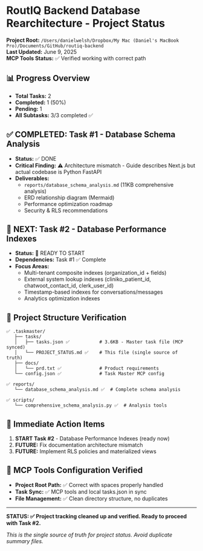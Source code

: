 # RoutIQ Backend Database Rearchitecture - Project Status

**Project Root:** `/Users/danielwelsh/Dropbox/My Mac (Daniel's MacBook Pro)/Documents/GitHub/routiq-backend`  
**Last Updated:** June 9, 2025  
**MCP Tools Status:** ✅ Verified working with correct path

## 📊 Progress Overview
- **Total Tasks:** 2  
- **Completed:** 1 (50%)  
- **Pending:** 1  
- **All Subtasks:** 3/3 completed ✅

## ✅ COMPLETED: Task #1 - Database Schema Analysis 
- **Status:** ✅ DONE  
- **Critical Finding:** ⚠️ Architecture mismatch - Guide describes Next.js but actual codebase is Python FastAPI  
- **Deliverables:**
  - `reports/database_schema_analysis.md` (11KB comprehensive analysis)
  - ERD relationship diagram (Mermaid)
  - Performance optimization roadmap
  - Security & RLS recommendations

## 🎯 NEXT: Task #2 - Database Performance Indexes
- **Status:** 🔄 READY TO START  
- **Dependencies:** Task #1 ✅ Complete  
- **Focus Areas:**
  - Multi-tenant composite indexes (organization_id + fields)
  - External system lookup indexes (cliniko_patient_id, chatwoot_contact_id, clerk_user_id)  
  - Timestamp-based indexes for conversations/messages
  - Analytics optimization indexes

## 📁 Project Structure Verification

```
✅ .taskmaster/
   ├── tasks/
   │   ├── tasks.json ✅           # 3.6KB - Master task file (MCP synced)
   │   └── PROJECT_STATUS.md ✅    # This file (single source of truth)
   ├── docs/
   │   └── prd.txt ✅              # Product requirements
   └── config.json ✅              # Task Master MCP config

✅ reports/
   └── database_schema_analysis.md ✅  # Complete schema analysis

✅ scripts/
   └── comprehensive_schema_analysis.py ✅  # Analysis tools
```

## 🎯 Immediate Action Items

1. **START Task #2** - Database Performance Indexes (ready now)
2. **FUTURE:** Fix documentation architecture mismatch  
3. **FUTURE:** Implement RLS policies and materialized views

## 🔧 MCP Tools Configuration Verified

- **Project Root Path:** ✅ Correct with spaces properly handled
- **Task Sync:** ✅ MCP tools and local tasks.json in sync  
- **File Management:** ✅ Clean directory structure, no duplicates

---

**STATUS: ✅ Project tracking cleaned up and verified. Ready to proceed with Task #2.**

*This is the single source of truth for project status. Avoid duplicate summary files.* 